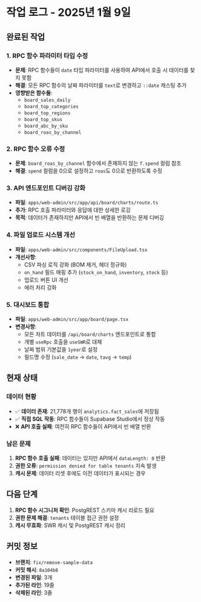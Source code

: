 # 작업 로그 - 2025년 1월 9일

## 완료된 작업

### 1. RPC 함수 파라미터 타입 수정
- **문제**: RPC 함수들이 `date` 타입 파라미터를 사용하여 API에서 호출 시 데이터를 찾지 못함
- **해결**: 모든 RPC 함수의 날짜 파라미터를 `text`로 변경하고 `::date` 캐스팅 추가
- **영향받은 함수들**:
  - `board_sales_daily`
  - `board_top_categories`
  - `board_top_regions`
  - `board_top_skus`
  - `board_abc_by_sku`
  - `board_roas_by_channel`

### 2. RPC 함수 오류 수정
- **문제**: `board_roas_by_channel` 함수에서 존재하지 않는 `f.spend` 컬럼 참조
- **해결**: `spend` 컬럼을 0으로 설정하고 `roas`도 0으로 반환하도록 수정

### 3. API 엔드포인트 디버깅 강화
- **파일**: `apps/web-admin/src/app/api/board/charts/route.ts`
- **추가**: RPC 호출 파라미터와 응답에 대한 상세한 로깅
- **목적**: 데이터가 존재하지만 API에서 빈 배열을 반환하는 문제 디버깅

### 4. 파일 업로드 시스템 개선
- **파일**: `apps/web-admin/src/components/FileUpload.tsx`
- **개선사항**:
  - CSV 파싱 로직 강화 (BOM 제거, 헤더 정규화)
  - `on_hand` 필드 매핑 추가 (`stock_on_hand`, `inventory`, `stock` 등)
  - 업로드 버튼 UI 개선
  - 에러 처리 강화

### 5. 대시보드 통합
- **파일**: `apps/web-admin/src/app/board/page.tsx`
- **변경사항**:
  - 모든 차트 데이터를 `/api/board/charts` 엔드포인트로 통합
  - 개별 `useRpc` 호출을 `useSWR`로 대체
  - 날짜 범위 기본값을 `1year`로 설정
  - 필드명 수정 (`sale_date` → `date`, `tavg` → `temp`)

## 현재 상태

### 데이터 현황
- ✅ **데이터 존재**: 21,778개 행이 `analytics.fact_sales`에 저장됨
- ✅ **직접 SQL 작동**: RPC 함수들이 Supabase Studio에서 정상 작동
- ❌ **API 호출 실패**: 여전히 RPC 함수들이 API에서 빈 배열 반환

### 남은 문제
1. **RPC 함수 호출 실패**: 데이터는 있지만 API에서 `dataLength: 0` 반환
2. **권한 오류**: `permission denied for table tenants` 지속 발생
3. **캐시 문제**: 데이터 리셋 후에도 이전 데이터가 표시되는 경우

## 다음 단계

1. **RPC 함수 시그니처 확인**: PostgREST 스키마 캐시 리로드 필요
2. **권한 문제 해결**: `tenants` 테이블 접근 권한 설정
3. **캐시 무효화**: SWR 캐시 및 PostgREST 캐시 정리

## 커밋 정보
- **브랜치**: `fix/remove-sample-data`
- **커밋 해시**: `8a104b8`
- **변경된 파일**: 3개
- **추가된 라인**: 19줄
- **삭제된 라인**: 3줄


